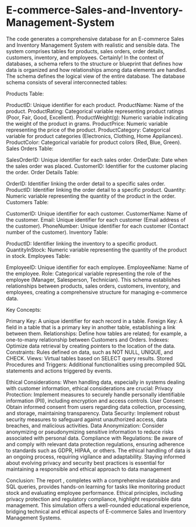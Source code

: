 # E-commerce-Sales-and-Inventory-Management-System
The code generates a comprehensive database for an E-commerce Sales and Inventory Management System with realistic and sensible data. The system comprises tables for products, sales orders, order details, customers, inventory, and employees.
Certainly! In the context of databases, a schema refers to the structure or blueprint that defines how data is organized and how relationships among data elements are handled. The schema defines the logical view of the entire database.
The database schema consists of several interconnected tables:

Products Table:

ProductID: Unique identifier for each product.
ProductName: Name of the product.
ProductRating: Categorical variable representing product ratings (Poor, Fair, Good, Excellent).
ProductWeight(g): Numeric variable indicating the weight of the product in grams.
ProductPrice: Numeric variable representing the price of the product.
ProductCategory: Categorical variable for product categories (Electronics, Clothing, Home Appliances).
ProductColor: Categorical variable for product colors (Red, Blue, Green).
Sales Orders Table:

SalesOrderID: Unique identifier for each sales order.
OrderDate: Date when the sales order was placed.
CustomerID: Identifier for the customer placing the order.
Order Details Table:

OrderID: Identifier linking the order detail to a specific sales order.
ProductID: Identifier linking the order detail to a specific product.
Quantity: Numeric variable representing the quantity of the product in the order.
Customers Table:

CustomerID: Unique identifier for each customer.
CustomerName: Name of the customer.
Email: Unique identifier for each customer (Email address of the customer).
PhoneNumber: Unique identifier for each customer (Contact number of the customer).
Inventory Table:

ProductID: Identifier linking the inventory to a specific product.
QuantityInStock: Numeric variable representing the quantity of the product in stock.
Employees Table:

EmployeeID: Unique identifier for each employee.
EmployeeName: Name of the employee.
Role: Categorical variable representing the role of the employee (Manager, Salesperson, Technician).
This schema establishes relationships between products, sales orders, customers, inventory, and employees, creating a comprehensive structure for managing e-commerce data.


Key Concepts:

Primary Key: A unique identifier for each record in a table.
Foreign Key: A field in a table that is a primary key in another table, establishing a link between them.
Relationships: Define how tables are related; for example, a one-to-many relationship between Customers and Orders.
Indexes: Optimize data retrieval by creating pointers to the location of the data.
Constraints: Rules defined on data, such as NOT NULL, UNIQUE, and CHECK.
Views: Virtual tables based on SELECT query results.
Stored Procedures and Triggers: Additional functionalities using precompiled SQL statements and actions triggered by events.

Ethical Considerations:
When handling data, especially in systems dealing with customer information, ethical considerations are crucial:
Privacy Protection: Implement measures to securely handle personally identifiable information (PII), including encryption and access controls.
User Consent: Obtain informed consent from users regarding data collection, processing, and storage, maintaining transparency.
Data Security: Implement robust security measures to safeguard against unauthorized access, data breaches, and malicious activities.
Data Anonymization: Consider anonymizing or pseudonymizing sensitive information to reduce risks associated with personal data.
Compliance with Regulations: Be aware of and comply with relevant data protection regulations, ensuring adherence to standards such as GDPR, HIPAA, or others.
The ethical handling of data is an ongoing process, requiring vigilance and adaptability. Staying informed about evolving privacy and security best practices is essential for maintaining a responsible and ethical approach to data management

Conclusion:
The report , completes with a comprehensive database and SQL queries, provides hands-on learning for tasks like monitoring product stock and evaluating employee performance. Ethical principles, including privacy protection and regulatory compliance, highlight responsible data management. This simulation offers a well-rounded educational experience, bridging technical and ethical aspects of E-commerce Sales and Inventory Management Systems. 




 
